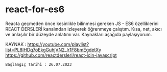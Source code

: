 # react-for-es6

Reacta geçmeden önce kesinlikle bilinmesi gereken JS - ES6 özelliklerini REACT DERSLERİ kanalından izleyerek öğrenmeye çalıştım. 
Kısa, net, akıcı ve anlaşılır bir düzeyde anlatımı var. Kaynakları aşağıda paylaşıyorum. 

KAYNAK : https://youtube.com/playlist?list=PL8IHDq7oEkgGuhjVN2_lr1F8bmEgdetXy
         https://github.com/reactdersleri/react-icin-javascript

    Başlangıç Tarihi : 26.07.2023
